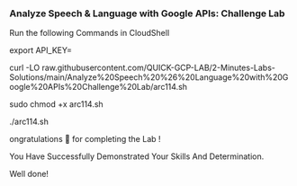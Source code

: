 ### Analyze Speech & Language with Google APIs: Challenge Lab

Run the following Commands in CloudShell

export API_KEY=

curl -LO raw.githubusercontent.com/QUICK-GCP-LAB/2-Minutes-Labs-Solutions/main/Analyze%20Speech%20%26%20Language%20with%20Google%20APIs%20Challenge%20Lab/arc114.sh

sudo chmod +x arc114.sh

./arc114.sh

ongratulations 🎉 for completing the Lab !

You Have Successfully Demonstrated Your Skills And Determination.

Well done!
